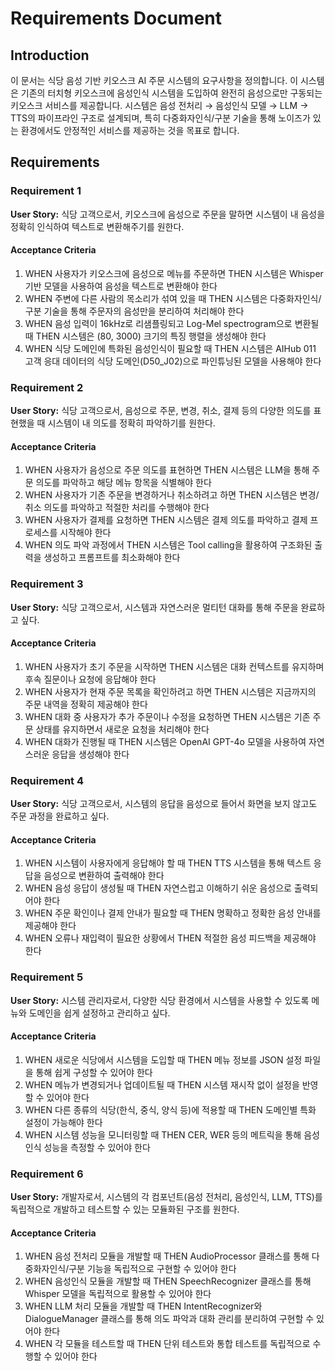 # Requirements Document

## Introduction

이 문서는 식당 음성 기반 키오스크 AI 주문 시스템의 요구사항을 정의합니다. 이 시스템은 기존의 터치형 키오스크에 음성인식 시스템을 도입하여 완전히 음성으로만 구동되는 키오스크 서비스를 제공합니다. 시스템은 음성 전처리 → 음성인식 모델 → LLM → TTS의 파이프라인 구조로 설계되며, 특히 다중화자인식/구분 기술을 통해 노이즈가 있는 환경에서도 안정적인 서비스를 제공하는 것을 목표로 합니다.

## Requirements

### Requirement 1

**User Story:** 식당 고객으로서, 키오스크에 음성으로 주문을 말하면 시스템이 내 음성을 정확히 인식하여 텍스트로 변환해주기를 원한다.

#### Acceptance Criteria

1. WHEN 사용자가 키오스크에 음성으로 메뉴를 주문하면 THEN 시스템은 Whisper 기반 모델을 사용하여 음성을 텍스트로 변환해야 한다
2. WHEN 주변에 다른 사람의 목소리가 섞여 있을 때 THEN 시스템은 다중화자인식/구분 기술을 통해 주문자의 음성만을 분리하여 처리해야 한다
3. WHEN 음성 입력이 16kHz로 리샘플링되고 Log-Mel spectrogram으로 변환될 때 THEN 시스템은 (80, 3000) 크기의 특징 행렬을 생성해야 한다
4. WHEN 식당 도메인에 특화된 음성인식이 필요할 때 THEN 시스템은 AIHub 011 고객 응대 데이터의 식당 도메인(D50_J02)으로 파인튜닝된 모델을 사용해야 한다

### Requirement 2

**User Story:** 식당 고객으로서, 음성으로 주문, 변경, 취소, 결제 등의 다양한 의도를 표현했을 때 시스템이 내 의도를 정확히 파악하기를 원한다.

#### Acceptance Criteria

1. WHEN 사용자가 음성으로 주문 의도를 표현하면 THEN 시스템은 LLM을 통해 주문 의도를 파악하고 해당 메뉴 항목을 식별해야 한다
2. WHEN 사용자가 기존 주문을 변경하거나 취소하려고 하면 THEN 시스템은 변경/취소 의도를 파악하고 적절한 처리를 수행해야 한다
3. WHEN 사용자가 결제를 요청하면 THEN 시스템은 결제 의도를 파악하고 결제 프로세스를 시작해야 한다
4. WHEN 의도 파악 과정에서 THEN 시스템은 Tool calling을 활용하여 구조화된 출력을 생성하고 프롬프트를 최소화해야 한다

### Requirement 3

**User Story:** 식당 고객으로서, 시스템과 자연스러운 멀티턴 대화를 통해 주문을 완료하고 싶다.

#### Acceptance Criteria

1. WHEN 사용자가 초기 주문을 시작하면 THEN 시스템은 대화 컨텍스트를 유지하며 후속 질문이나 요청에 응답해야 한다
2. WHEN 사용자가 현재 주문 목록을 확인하려고 하면 THEN 시스템은 지금까지의 주문 내역을 정확히 제공해야 한다
3. WHEN 대화 중 사용자가 추가 주문이나 수정을 요청하면 THEN 시스템은 기존 주문 상태를 유지하면서 새로운 요청을 처리해야 한다
4. WHEN 대화가 진행될 때 THEN 시스템은 OpenAI GPT-4o 모델을 사용하여 자연스러운 응답을 생성해야 한다

### Requirement 4

**User Story:** 식당 고객으로서, 시스템의 응답을 음성으로 들어서 화면을 보지 않고도 주문 과정을 완료하고 싶다.

#### Acceptance Criteria

1. WHEN 시스템이 사용자에게 응답해야 할 때 THEN TTS 시스템을 통해 텍스트 응답을 음성으로 변환하여 출력해야 한다
2. WHEN 음성 응답이 생성될 때 THEN 자연스럽고 이해하기 쉬운 음성으로 출력되어야 한다
3. WHEN 주문 확인이나 결제 안내가 필요할 때 THEN 명확하고 정확한 음성 안내를 제공해야 한다
4. WHEN 오류나 재입력이 필요한 상황에서 THEN 적절한 음성 피드백을 제공해야 한다

### Requirement 5

**User Story:** 시스템 관리자로서, 다양한 식당 환경에서 시스템을 사용할 수 있도록 메뉴와 도메인을 쉽게 설정하고 관리하고 싶다.

#### Acceptance Criteria

1. WHEN 새로운 식당에서 시스템을 도입할 때 THEN 메뉴 정보를 JSON 설정 파일을 통해 쉽게 구성할 수 있어야 한다
2. WHEN 메뉴가 변경되거나 업데이트될 때 THEN 시스템 재시작 없이 설정을 반영할 수 있어야 한다
3. WHEN 다른 종류의 식당(한식, 중식, 양식 등)에 적용할 때 THEN 도메인별 특화 설정이 가능해야 한다
4. WHEN 시스템 성능을 모니터링할 때 THEN CER, WER 등의 메트릭을 통해 음성인식 성능을 측정할 수 있어야 한다

### Requirement 6

**User Story:** 개발자로서, 시스템의 각 컴포넌트(음성 전처리, 음성인식, LLM, TTS)를 독립적으로 개발하고 테스트할 수 있는 모듈화된 구조를 원한다.

#### Acceptance Criteria

1. WHEN 음성 전처리 모듈을 개발할 때 THEN AudioProcessor 클래스를 통해 다중화자인식/구분 기능을 독립적으로 구현할 수 있어야 한다
2. WHEN 음성인식 모듈을 개발할 때 THEN SpeechRecognizer 클래스를 통해 Whisper 모델을 독립적으로 활용할 수 있어야 한다
3. WHEN LLM 처리 모듈을 개발할 때 THEN IntentRecognizer와 DialogueManager 클래스를 통해 의도 파악과 대화 관리를 분리하여 구현할 수 있어야 한다
4. WHEN 각 모듈을 테스트할 때 THEN 단위 테스트와 통합 테스트를 독립적으로 수행할 수 있어야 한다